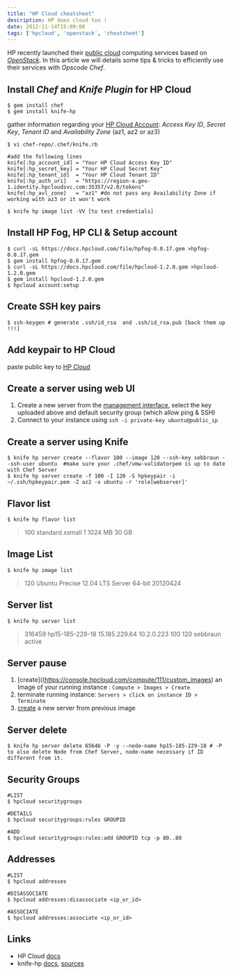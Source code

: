 ```yaml
---
title: "HP Cloud cheatsheet"
description: HP does cloud too !
date: 2012-11-14T15:09:00
tags: ['hpcloud', 'openstack', 'cheatsheet']
---
```


HP recently launched their [public cloud](http://hpcloud.com) computing services based on *[OpenStack](http://www.openstack.org/)*. In this article we will details some tips & tricks to efficiently use their services with *Opscode Chef*.

<!-- more -->

## Install *Chef* and *Knife Plugin* for HP Cloud

	$ gem install chef
    $ gem install knife-hp
                                    
gather information regarding your [HP Cloud Account](https://console.hpcloud.com/account/api_keys): *Access Key ID*, *Secret Key*, *Tenant ID* and *Availability Zone* (az1, az2 or az3) 
    
    $ vi chef-repo/.chef/knife.rb
    
	#add the following lines                              
	knife[:hp_account_id] = "Your HP Cloud Access Key ID"
	knife[:hp_secret_key] = "Your HP Cloud Secret Key"
	knife[:hp_tenant_id]  = "Your HP Cloud Tenant ID"
	knife[:hp_auth_uri]   = "https://region-a.geo-1.identity.hpcloudsvc.com:35357/v2.0/tokens"
	knife[:hp_avl_zone]   = "az1" #do not pass any Availability Zone if working with az3 or it won't work        
	   
	$ knife hp image list -VV [to test credentials]

## Install HP Fog, HP CLI & Setup account
	$ curl -sL https://docs.hpcloud.com/file/hpfog-0.0.17.gem >hpfog-0.0.17.gem
	$ gem install hpfog-0.0.17.gem
	$ curl -sL https://docs.hpcloud.com/file/hpcloud-1.2.0.gem >hpcloud-1.2.0.gem
	$ gem install hpcloud-1.2.0.gem
	$ hpcloud account:setup

## Create SSH key pairs

    $ ssh-keygen # generate .ssh/id_rsa  and .ssh/id_rsa.pub [back them up !!!]

## Add keypair to HP Cloud

paste public key to [HP Cloud](https://console.hpcloud.com/compute/111/keypairs/new)

## Create a server using web UI

1. Create a new server from the [management interface](<https://console.hpcloud.com/compute/111>), select the key uploaded above and default security group (which allow ping & SSH)  
2. Connect to your instance using `ssh -i private-key ubuntu@public_ip` 

## Create a server using Knife

	$ knife hp server create --flavor 100 --image 120 --ssh-key sebbraun --ssh-user ubuntu  #make sure your .chef/vmw-validatorpem is up to date with Chef Server
	$ knife hp server create -f 100 -I 120 -S hpkeypair -i ~/.ssh/hpkeypair.pem -Z az2 -x ubuntu -r 'role[webserver]'

## Flavor list

	$ knife hp flavor list

> 100  standard.xsmall   1      1024 MB   30 GB 
		
## Image List
	
	$ knife hp image list
                      
> 120    Ubuntu Precise 12.04 LTS Server 64-bit 20120424

## Server list

	$ knife hp server list
	
> 316459       hp15-185-229-18  15.185.229.64  10.2.0.223  100     120    sebbraun  active

## Server pause

1. [create]((https://console.hpcloud.com/compute/111/custom_images) an Image of your running instance : `Compute > Images > Create`
2. terminate running instance: `Servers > click on instance ID > Terminate`
3. [create](https://console.hpcloud.com/compute/111) a new server from previous image

## Server delete

	$ knife hp server delete 65646 -P -y --node-name hp15-185-229-18 # -P to also delete Node from Chef Server, node-name necessary if ID different from it.
	
## Security Groups

	#LIST
	$ hpcloud securitygroups

	#DETAILS
	$ hpcloud securitygroups:rules GROUPID

	#ADD
	$ hpcloud securitygroups:rules:add GROUPID tcp -p 80..80

## Addresses
	
	#LIST
	$ hpcloud addresses

	#DISASSOCIATE
	$ hpcloud addresses:disassociate <ip_or_id>

	#ASSOCIATE
	$ hpcloud addresses:associate <ip_or_id>

## Links

* HP Cloud [docs](https://docs.hpcloud.com)
* knife-hp [docs](https://github.com/mattray/knife-hp/blob/master/README.md), [sources](https://github.com/mattray/knife-hp/)
